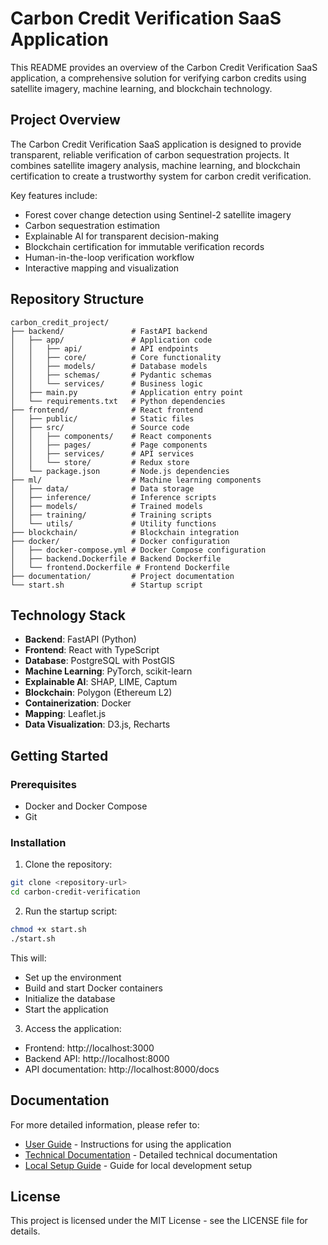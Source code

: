 # Carbon Credit Verification SaaS Application

This README provides an overview of the Carbon Credit Verification SaaS application, a comprehensive solution for verifying carbon credits using satellite imagery, machine learning, and blockchain technology.

## Project Overview

The Carbon Credit Verification SaaS application is designed to provide transparent, reliable verification of carbon sequestration projects. It combines satellite imagery analysis, machine learning, and blockchain certification to create a trustworthy system for carbon credit verification.

Key features include:
- Forest cover change detection using Sentinel-2 satellite imagery
- Carbon sequestration estimation
- Explainable AI for transparent decision-making
- Blockchain certification for immutable verification records
- Human-in-the-loop verification workflow
- Interactive mapping and visualization

## Repository Structure

```
carbon_credit_project/
├── backend/               # FastAPI backend
│   ├── app/               # Application code
│   │   ├── api/           # API endpoints
│   │   ├── core/          # Core functionality
│   │   ├── models/        # Database models
│   │   ├── schemas/       # Pydantic schemas
│   │   └── services/      # Business logic
│   ├── main.py            # Application entry point
│   └── requirements.txt   # Python dependencies
├── frontend/              # React frontend
│   ├── public/            # Static files
│   ├── src/               # Source code
│   │   ├── components/    # React components
│   │   ├── pages/         # Page components
│   │   ├── services/      # API services
│   │   └── store/         # Redux store
│   └── package.json       # Node.js dependencies
├── ml/                    # Machine learning components
│   ├── data/              # Data storage
│   ├── inference/         # Inference scripts
│   ├── models/            # Trained models
│   ├── training/          # Training scripts
│   └── utils/             # Utility functions
├── blockchain/            # Blockchain integration
├── docker/                # Docker configuration
│   ├── docker-compose.yml # Docker Compose configuration
│   ├── backend.Dockerfile # Backend Dockerfile
│   └── frontend.Dockerfile # Frontend Dockerfile
├── documentation/         # Project documentation
└── start.sh               # Startup script
```

## Technology Stack

- **Backend**: FastAPI (Python)
- **Frontend**: React with TypeScript
- **Database**: PostgreSQL with PostGIS
- **Machine Learning**: PyTorch, scikit-learn
- **Explainable AI**: SHAP, LIME, Captum
- **Blockchain**: Polygon (Ethereum L2)
- **Containerization**: Docker
- **Mapping**: Leaflet.js
- **Data Visualization**: D3.js, Recharts

## Getting Started

### Prerequisites

- Docker and Docker Compose
- Git

### Installation

1. Clone the repository:
```bash
git clone <repository-url>
cd carbon-credit-verification
```

2. Run the startup script:
```bash
chmod +x start.sh
./start.sh
```

This will:
- Set up the environment
- Build and start Docker containers
- Initialize the database
- Start the application

3. Access the application:
- Frontend: http://localhost:3000
- Backend API: http://localhost:8000
- API documentation: http://localhost:8000/docs

## Documentation

For more detailed information, please refer to:
- [User Guide](./user_guide.md) - Instructions for using the application
- [Technical Documentation](./final_documentation.md) - Detailed technical documentation
- [Local Setup Guide](./local_setup_guide.md) - Guide for local development setup

## License

This project is licensed under the MIT License - see the LICENSE file for details.
